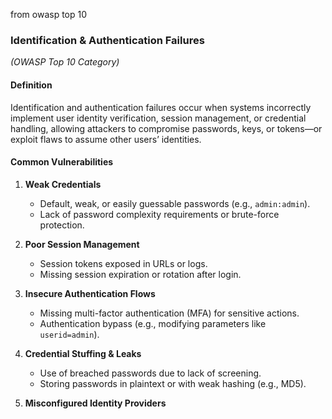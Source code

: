 from owasp top 10 

### **Identification & Authentication Failures**  
*(OWASP Top 10 Category)*  

#### **Definition**  
Identification and authentication failures occur when systems incorrectly implement user identity verification, session management, or credential handling, allowing attackers to compromise passwords, keys, or tokens—or exploit flaws to assume other users’ identities.  

#### **Common Vulnerabilities**  
1. **Weak Credentials**  
   - Default, weak, or easily guessable passwords (e.g., `admin:admin`).  
   - Lack of password complexity requirements or brute-force protection.  

2. **Poor Session Management**  
   - Session tokens exposed in URLs or logs.  
   - Missing session expiration or rotation after login.  

3. **Insecure Authentication Flows**  
   - Missing multi-factor authentication (MFA) for sensitive actions.  
   - Authentication bypass (e.g., modifying parameters like `userid=admin`).  

1. **Credential Stuffing & Leaks**  
   - Use of breached passwords due to lack of screening.  
   - Storing passwords in plaintext or with weak hashing (e.g., MD5).  

1. **Misconfigured Identity Providers**  
